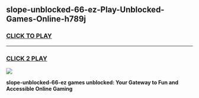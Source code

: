 
## slope-unblocked-66-ez-Play-Unblocked-Games-Online-h789j
<h3>
<a href="https://premium76.site?title=slope-unblocked-66-ez&ref=25A">CLICK TO PLAY</a></h3>
<hr>

<h3>
<a href="https://premium76.site?title=slope-unblocked-66-ez&ref=25A">CLICK 2 PLAY</a>
  
</h3>

<a href="https://premium76.site?title=slope-unblocked-66-ez&ref=25A"><img src="https://clearcache.store/games.png"></a>


**slope-unblocked-66-ez games unblocked: Your Gateway to Fun and Accessible Online Gaming**
